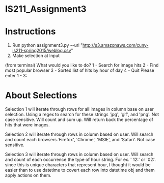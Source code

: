 # IS211_Assignment3

# Instructions
1. Run python assignment3.py --url "http://s3.amazonaws.com/cuny-is211-spring2015/weblog.csv"
2. Make selection at Input

(from terminal)
What would you like to do?
1 - Search for image hits
2 - Find most popular browser
3 - Sorted list of hits by hour of day
4 - Quit
Please enter 1 - 3:

# About Selections
Selection 1 will iterate through rows for all images in column base on user
selection. Using a regex to search for these strings 'jpg', 'gif', and 'png'.
Not case sensitive. Will count and sum up.
Will return back the percentage of hits that were images.

Selection 2 will iterate through rows in column based on user. Will search and
count each browsers.'Firefox', 'Chrome', 'MSIE', and 'Safari'. Not case
sensitive.

Selection 3 will iterate through rows in column based on user. Will search
and count of each occurrence the type of hour string. For ex. ' 12:' or '02:'.
since this is unique characters that represent hour, I thought it would be
easier than to use datetime to covert each row into datetime obj and them
apply actions on them.
